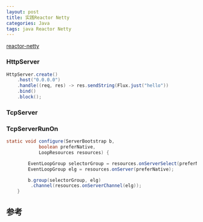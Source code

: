 ```yaml
---
layout: post
title: 实践Reactor Netty
categories: Java
tags: java Reactor Netty
---
```


[reactor-netty](https://github.com/reactor/reactor-netty)



### HttpServer

```java
HttpServer.create()
	.host("0.0.0.0")
 	.handle((req, res) -> res.sendString(Flux.just("hello"))
    .bind()
	.block();
```

### TcpServer



### TcpServerRunOn

```java
static void configure(ServerBootstrap b,
			boolean preferNative,
			LoopResources resources) {

		EventLoopGroup selectorGroup = resources.onServerSelect(preferNative);
		EventLoopGroup elg = resources.onServer(preferNative);

		b.group(selectorGroup, elg)
		 .channel(resources.onServerChannel(elg));
	}
```



## 参考

